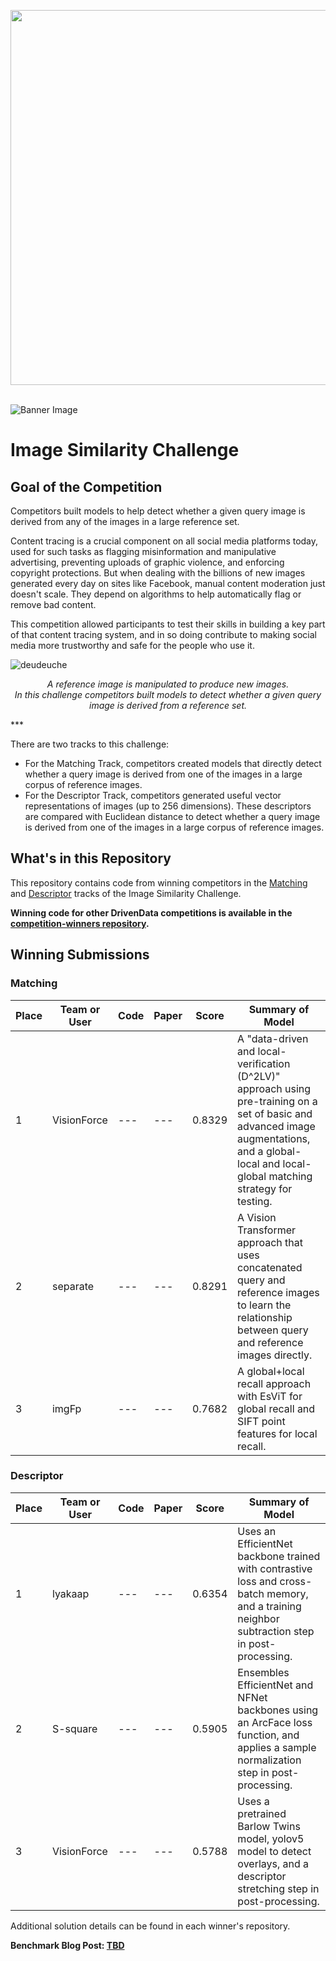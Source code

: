 [<img src='https://s3.amazonaws.com/drivendata-public-assets/logo-white-blue.png' width='600'>](https://www.drivendata.org/)
<br><br>

![Banner Image](https://s3.amazonaws.com/drivendata-public-assets/fb-isc-koala-banner.jpg)

# Image Similarity Challenge

## Goal of the Competition
Competitors built models to help detect whether a given query image is derived from any of the images in a large reference set.

Content tracing is a crucial component on all social media platforms today, used for such tasks as flagging misinformation and manipulative advertising, preventing uploads of graphic violence, and enforcing copyright protections. But when dealing with the billions of new images generated every day on sites like Facebook, manual content moderation just doesn't scale. They depend on algorithms to help automatically flag or remove bad content.

This competition allowed participants to test their skills in building a key part of that content tracing system, and in so doing contribute to making social media more trustworthy and safe for the people who use it.

![deudeuche](https://drivendata-public-assets.s3.amazonaws.com/fb-isc-deudeuche.jpg "deu deuche")


<p class="small" align="center"><i>A reference image is manipulated to produce new images. <br>In this challenge competitors built models to detect whether a given query image is derived from a reference set.</i></p>
***

There are two tracks to this challenge:

* For the Matching Track, competitors created models that directly detect whether a query image is derived from one of the images in a large corpus of reference images.
* For the Descriptor Track, competitors generated useful vector representations of images (up to 256 dimensions). These descriptors are compared with Euclidean distance to detect whether a query image is derived from one of the images in a large corpus of reference images.


## What's in this Repository

This repository contains code from winning competitors in the [Matching](https://www.drivendata.org/competitions/79/competition-image-similarity-1-dev/) and [Descriptor](https://www.drivendata.org/competitions/80/competition-image-similarity-2-dev/) tracks of the Image Similarity Challenge.

**Winning code for other DrivenData competitions is available in the [competition-winners repository](https://github.com/drivendataorg/competition-winners).**

## Winning Submissions

### Matching

Place | Team or User | Code	| Paper | Score | Summary of Model
--- | --- | --- | --- | --- | ---
1   | VisionForce | --- | --- | 0.8329 | A "data-driven and local-verification (D^2LV)" approach using pre-training on a set of basic and advanced image augmentations, and a global-local and local-global matching strategy for testing.
2   | separate | --- | --- | 0.8291 | A Vision Transformer approach that uses concatenated query and reference images to learn the relationship between query and reference images directly.
3   | imgFp | --- | --- | 0.7682 | A global+local recall approach with EsViT for global recall and SIFT point features for local recall.

### Descriptor

Place | Team or User | Code	| Paper | Score | Summary of Model
--- | --- | ---  | --- | ---  | ---
1   | lyakaap | --- | ---  | 0.6354 | Uses an EfficientNet backbone trained with contrastive loss and cross-batch memory, and a training neighbor subtraction step in post-processing.   
2   | S-square | --- | ---  | 0.5905 | Ensembles EfficientNet and NFNet backbones using an ArcFace loss function, and applies a sample normalization step in post-processing.
3   | VisionForce | --- | ---  | 0.5788 | Uses a pretrained Barlow Twins model, yolov5 model to detect overlays, and a descriptor stretching step in post-processing.

Additional solution details can be found in each winner's repository.

**Benchmark Blog Post: [TBD]()**
